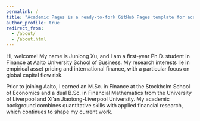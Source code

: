 ```yaml
---
permalink: /
title: "Academic Pages is a ready-to-fork GitHub Pages template for academic personal websites"
author_profile: true
redirect_from: 
  - /about/
  - /about.html
---
```


Hi, welcome! My name is Junlong Xu, and I am a first-year Ph.D. student in Finance at Aalto University School of Business. My research interests lie in empirical asset pricing and international finance, with a particular focus on global capital flow risk.

Prior to joining Aalto, I earned an M.Sc. in Finance at the Stockholm School of Economics and a dual B.Sc. in Financial Mathematics from the University of Liverpool and Xi’an Jiaotong-Liverpool University. My academic background combines quantitative skills with applied financial research, which continues to shape my current work.

